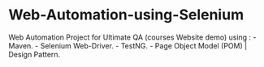 # Web-Automation-using-Selenium
Web Automation Project for Ultimate QA (courses Website demo) using : - Maven. - Selenium Web-Driver. - TestNG. - Page Object Model (POM) | Design Pattern.
